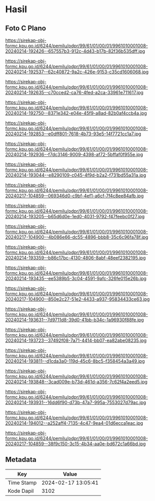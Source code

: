 # Hasil

## Foto C Plano

https://sirekap-obj-formc.kpu.go.id/6244/pemilu/pdpr/99/61/01/00/01/9961010001008-20240214-192426--657557b3-912c-4d43-b17b-82f36b535dff.jpg

https://sirekap-obj-formc.kpu.go.id/6244/pemilu/pdpr/99/61/01/00/01/9961010001008-20240214-192537--62c40872-9a2c-426e-9153-c35cd1606068.jpg

https://sirekap-obj-formc.kpu.go.id/6244/pemilu/pdpr/99/61/01/00/01/9961010001008-20240214-192635--c70cced2-ca76-4fed-a2ca-33961e711617.jpg

https://sirekap-obj-formc.kpu.go.id/6244/pemilu/pdpr/99/61/01/00/01/9961010001008-20240214-192750--8371e342-e04e-45f9-a8ad-82b0af4ccb4a.jpg

https://sirekap-obj-formc.kpu.go.id/6244/pemilu/pdpr/99/61/01/00/01/9961010001008-20240214-192853--e0dff801-7618-4b73-93e5-14f7721cc1a7.jpg

https://sirekap-obj-formc.kpu.go.id/6244/pemilu/pdpr/99/61/01/00/01/9961010001008-20240214-192936--f7dc3146-9009-4398-af72-5bffaf0f955e.jpg

https://sirekap-obj-formc.kpu.go.id/6244/pemilu/pdpr/99/61/01/00/01/9961010001008-20240214-193044--e8290109-c045-4f9d-b2a2-f731bd55a31a.jpg

https://sirekap-obj-formc.kpu.go.id/6244/pemilu/pdpr/99/61/01/00/01/9961010001008-20240217-104859--069346d0-c9bf-4ef1-a6cf-7f4c8ee84afb.jpg

https://sirekap-obj-formc.kpu.go.id/6244/pemilu/pdpr/99/61/01/00/01/9961010001008-20240214-193205--b65d6d0e-1ed0-4031-9792-f47feebc0f27.jpg

https://sirekap-obj-formc.kpu.go.id/6244/pemilu/pdpr/99/61/01/00/01/9961010001008-20240217-104900--4b086e66-dc55-4896-bbb8-35c6c96fa78f.jpg

https://sirekap-obj-formc.kpu.go.id/6244/pemilu/pdpr/99/61/01/00/01/9961010001008-20240214-193359--b86c17bc-4130-4806-8abf-48eef2382195.jpg

https://sirekap-obj-formc.kpu.go.id/6244/pemilu/pdpr/99/61/01/00/01/9961010001008-20240214-193435--ee5389b5-3c04-4591-9afc-326fe015e26b.jpg

https://sirekap-obj-formc.kpu.go.id/6244/pemilu/pdpr/99/61/01/00/01/9961010001008-20240217-104900--850e2c27-51e2-4433-a937-95834433ce63.jpg

https://sirekap-obj-formc.kpu.go.id/6244/pemilu/pdpr/99/61/01/00/01/9961010001008-20240214-193631--7d9711d8-39d0-41bb-b34c-1a96930f88fe.jpg

https://sirekap-obj-formc.kpu.go.id/6244/pemilu/pdpr/99/61/01/00/01/9961010001008-20240214-193723--37492f08-7a71-4414-bb07-ea82abe08235.jpg

https://sirekap-obj-formc.kpu.go.id/6244/pemilu/pdpr/99/61/01/00/01/9961010001008-20240214-193811--d1cda3a0-119d-45c6-8bc5-f358454a3a49.jpg

https://sirekap-obj-formc.kpu.go.id/6244/pemilu/pdpr/99/61/01/00/01/9961010001008-20240214-193848--3cad009e-b73d-461d-a356-7c62f4a2eed5.jpg

https://sirekap-obj-formc.kpu.go.id/6244/pemilu/pdpr/99/61/01/00/01/9961010001008-20240214-193931--16dd6f90-d73b-47a7-995a-7553027d79ac.jpg

https://sirekap-obj-formc.kpu.go.id/6244/pemilu/pdpr/99/61/01/00/01/9961010001008-20240214-194012--a252aff4-7135-4c47-9ea4-01d6ecca1eac.jpg

https://sirekap-obj-formc.kpu.go.id/6244/pemilu/pdpr/99/61/01/00/01/9961010001008-20240217-104859--38f9c150-3c15-4b34-aa0e-bd672c1a66bd.jpg


## Metadata

| Key        | Value               |
| ---------- | ------------------- |
| Time Stamp | 2024-02-17 13:05:41 |
| Kode Dapil | 3102                |



